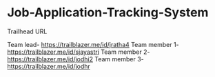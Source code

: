 # Job-Application-Tracking-System 

Trailhead URL 

Team lead- https://trailblazer.me/id/jratha4
Team member 1-https://trailblazer.me/id/sjayastri
Team member 2-https://trailblazer.me/id/jodhi2
Team member 3-https://trailblazer.me/id/jodhr
